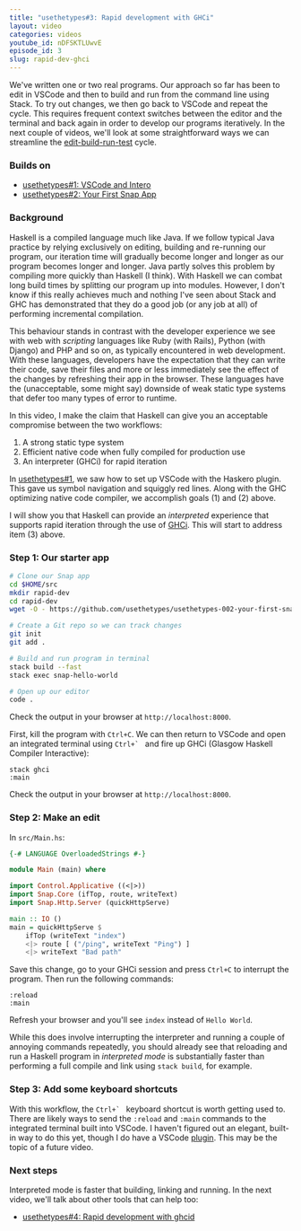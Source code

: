 ```yaml
---
title: "usethetypes#3: Rapid development with GHCi"
layout: video
categories: videos
youtube_id: nDFSKTLUwvE
episode_id: 3
slug: rapid-dev-ghci
---
```

We've written one or two real programs. Our approach so far has been to edit in VSCode and then to build and run from the command line using Stack. To try out changes, we then go back to VSCode and repeat the cycle. This requires frequent context switches between the editor and the terminal and back again in order to develop our programs iteratively. In the next couple of videos, we'll look at some straightforward ways we can streamline the [edit-build-run-test][edit-compile-link-run] cycle.

### Builds on

* [usethetypes#1: VSCode and Intero][001-vscode-intero]
* [usethetypes#2: Your First Snap App][002-your-first-snap-app]

### Background

Haskell is a compiled language much like Java. If we follow typical Java practice by relying exclusively on editing, building and re-running our program, our iteration time will gradually become longer and longer as our program becomes longer and longer. Java partly solves this problem by compiling more quickly than Haskell (I think). With Haskell we can combat long build times by splitting our program up into modules. However, I don't know if this really achieves much and nothing I've seen about Stack and GHC has demonstrated that they do a good job (or any job at all) of performing incremental compilation.

This behaviour stands in contrast with the developer experience we see with web with _scripting_ languages like Ruby (with Rails), Python (with Django) and PHP and so on, as typically encountered in web development. With these languages, developers have the expectation that they can write their code, save their files and more or less immediately see the effect of the changes by refreshing their app in the browser. These languages have the (unacceptable, some might say) downside of weak static type systems that defer too many types of error to runtime.

In this video, I make the claim that Haskell can give you an acceptable compromise between the two workflows:

1. A strong static type system
1. Efficient native code when fully compiled for production use
1. An interpreter (GHCi) for rapid iteration

In [usethetypes#1][001-vscode-intero], we saw how to set up VSCode with the Haskero plugin. This gave us symbol navigation and squiggly red lines. Along with the GHC optimizing native code compiler, we accomplish goals (1) and (2) above.

I will show you that Haskell can provide an _interpreted_ experience that supports rapid iteration through the use of [GHCi][ghci]. This will start to address item (3) above.

### Step 1: Our starter app

```bash
# Clone our Snap app
cd $HOME/src
mkdir rapid-dev
cd rapid-dev
wget -O - https://github.com/usethetypes/usethetypes-002-your-first-snap-app/archive/master.tar.gz | tar xvz --strip-components=1

# Create a Git repo so we can track changes
git init
git add .

# Build and run program in terminal
stack build --fast
stack exec snap-hello-world

# Open up our editor
code .
```

Check the output in your browser at `http://localhost:8000`.

First, kill the program with `Ctrl+C`. We can then return to VSCode and open an integrated terminal using ``Ctrl+` `` and fire up GHCi (Glasgow Haskell Compiler Interactive):

```shell
stack ghci
:main
```

Check the output in your browser at `http://localhost:8000`.

### Step 2: Make an edit

In `src/Main.hs`:

```haskell
{-# LANGUAGE OverloadedStrings #-}

module Main (main) where

import Control.Applicative ((<|>))
import Snap.Core (ifTop, route, writeText)
import Snap.Http.Server (quickHttpServe)

main :: IO ()
main = quickHttpServe $
    ifTop (writeText "index")
    <|> route [ ("/ping", writeText "Ping") ]
    <|> writeText "Bad path"
```

Save this change, go to your GHCi session and press `Ctrl+C` to interrupt the program. Then run the following commands:

```shell
:reload
:main
```

Refresh your browser and you'll see `index` instead of `Hello World`.

While this does involve interrupting the interpreter and running a couple of annoying commands repeatedly, you should already see that reloading and run a Haskell program in _interpreted mode_ is substantially faster than performing a full compile and link using `stack build`, for example.

### Step 3: Add some keyboard shortcuts

With this workflow, the ``Ctrl+` `` keyboard shortcut is worth getting used to. There are likely ways to send the `:reload` and `:main` commands to the integrated terminal built into VSCode. I haven't figured out an elegant, built-in way to do this yet, though I do have a VSCode [plugin][ghci-helper]. This may be the topic of a future video.

### Next steps

Interpreted mode is faster that building, linking and running. In the next video, we'll talk about other tools that can help too:

* [usethetypes#4: Rapid development with ghcid][004-rapid-dev-ghcid]

[001-vscode-intero]: 001-vscode-intero
[002-your-first-snap-app]: 002-your-first-snap-app
[004-rapid-dev-ghcid]: 004-rapid-dev-ghcid
[edit-compile-link-run]: http://wiki.c2.com/?EditCompileLinkRun
[ghci]: https://downloads.haskell.org/~ghc/latest/docs/html/users_guide/ghci.html
[ghci-helper]: https://marketplace.visualstudio.com/items?itemName=rcook.ghci-helper
[index]: index.md
